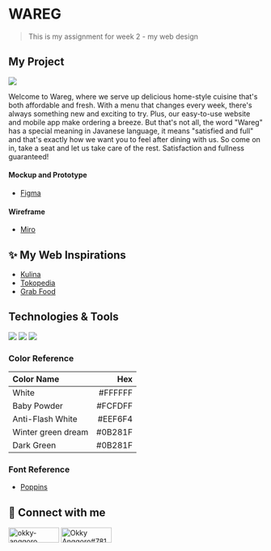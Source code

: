 # WAREG

> This is my assignment for week 2 - my web design

## My Project

![](https://res.cloudinary.com/djudfrj8s/image/upload/v1674663594/Wareg-Hero-Section_n91uag.png)

Welcome to Wareg, where we serve up delicious home-style cuisine that's both affordable and fresh. With a menu that changes every week, there's always something new and exciting to try. Plus, our easy-to-use website and mobile app make ordering a breeze.
But that's not all, the word "Wareg" has a special meaning in Javanese language, it means "satisfied and full" and that's exactly how we want you to feel after dining with us. So come on in, take a seat and let us take care of the rest. Satisfaction and fullness guaranteed!

#### Mockup and Prototype

- [Figma](https://www.figma.com/file/fwhBlhNOxyaYm4bLXtHGwp/Wareg?node-id=0%3A1&t=uTDPi3gDE2Gyv2Jv-1)

#### Wireframe

- [Miro](https://miro.com/welcomeonboard/MWJRZHZhM1poYjJ4bGtCS3pYRGdNWjRONHI0aHBMSkhVaEpnTTQxSHg5NHRWcW9oZEdTT0JRNHpkaGNwOXFEQ3wzMDc0NDU3MzYxNzQ0NjgyNTkzfDI=?share_link_id=716437211926)

## :sparkles: My Web Inspirations

- [Kulina](https://www.kulina.id/)
- [Tokopedia](https://www.tokopedia.com/)
- [Grab Food](https://food.grab.com/id/id/)

## Technologies & Tools

![](https://img.shields.io/badge/Figma-F24E1E?style=for-the-badge&logo=figma&logoColor=white)
![](https://img.shields.io/badge/Miro-050038?style=for-the-badge&logo=Miro&logoColor=white)
![](https://img.shields.io/badge/Adobe%20Photoshop-31A8FF?style=for-the-badge&logo=Adobe%20Photoshop&logoColor=black)

### Color Reference

| Color Name         |     Hex |
| :----------------- | ------: |
| White              | #FFFFFF |
| Baby Powder        | #FCFDFF |
| Anti-Flash White   | #EEF6F4 |
| Winter green dream | #0B281F |
| Dark Green         | #0B281F |

### Font Reference

- [Poppins](https://fonts.google.com/specimen/Poppins?query=poppins)

## :rocket: Connect with me

<a href="https://linkedin.com/in/okky-anggoro" target="blank"><img align="center" src="https://img.shields.io/badge/LinkedIn-0077B5?style=for-the-badge&logo=linkedin&logoColor=white" alt="okky-anggoro" height="30" width="100" /></a>
<a href="https://discord.gg/Okky Anggoro#7812" target="blank"><img align="center" src="https://img.shields.io/badge/Discord-7289DA?style=for-the-badge&logo=discord&logoColor=white" alt="Okky Anggoro#7812" height="30" width="100" /></a>
